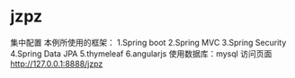 # jzpz
集中配置
本例所使用的框架：
1.Spring boot
2.Spring MVC
3.Spring Security
4.Spring Data JPA
5.thymeleaf
6.angularjs
使用数据库：mysql
访问页面 http://127.0.0.1:8888/jzpz

